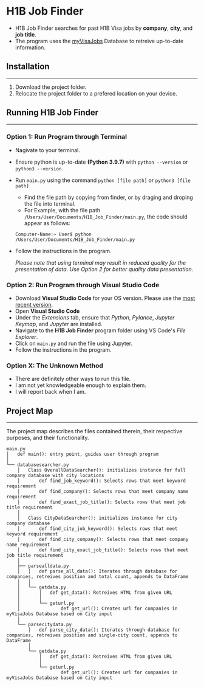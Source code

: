 # H1B Job Finder
- H1B Job Finder searches for past H1B Visa jobs by **company**, **city**, and **job title**.
- The program uses the [myVisaJobs](https://www.myvisajobs.com/Reports/) Database to retreive up-to-date information.

## Installation
---
1. Download the project folder.
2. Relocate the project folder to a prefered location on your device.

## Running H1B Job Finder
---
### Option 1: Run Program through Terminal
- Nagivate to your terminal.
- Ensure python is up-to-date **(Python 3.9.7)** with `python --version` or `python3 --version`.
- Run `main.py` using the command `python [file path]` or `python3 [file path]`
    - Find the file path by copying from finder, or by draging and droping the file into terminal.
    - For Example, with the file path `/Users/User/Documents/H1B_Job_Finder/main.py`, the code should appear as follows:
    ```
    Computer-Name:~ User$ python /Users/User/Documents/H1B_Job_Finder/main.py
    ```
- Follow the instructions in the program.

    *Please note that using terminal may result in reduced quality for the presentation of data. Use Option 2 for better quality data presentation.*

### Option 2: Run Program through Visual Studio Code
- Download **Visual Studio Code** for your OS version. Please use the [most recent version](https://code.visualstudio.com/Download).
- Open **Visual Studio Code**
- Under the *Extensions* tab, ensure that *Python*, *Pylance*, *Jupyter Keymap*, and *Jupyter* are installed.
- Navigate to the **H1B Job Finder** program folder using VS Code's *File Explorer*.
- Click on `main.py` and run the file using Jupyter.
- Follow the instructions in the program.

### Option X: The Unknown Method
- There are definitely other ways to run this file.
- I am not yet knowledgeable enough to explain them.
- I will report back when I am.

## Project Map
---
The project map describes the files contained therein, their respective purposes, and their functionality.
```
main.py
│   def main(): entry point, guides user through program
│ 
└── databasesearcher.py
    │   Class OverallDataSearcher(): initializes instance for full company database with city locations
    │       def find_job_keyword(): Selects rows that meet keyword requirement
    │       def find_company(): Selects rows that meet company name requirement
    │       def find_exact_job_title(): Selects rows that meet job title requirement
    │   
    │   Class CityDataSearcher(): initializes instance for city company database
    │       def find_city_job_keyword(): Selects rows that meet keyword requirement
    │       def find_city_company(): Selects rows that meet company name requirement
    │       def find_city_exact_job_title(): Selects rows that meet job title requirement
    │
    ├── parsealldata.py
    │   │   def parse_all_data(): Iterates through database for companies, retreives position and total count, appends to DataFrame
    │   │
    │   └── getdata.py
    │       │   def get_data(): Retreives HTML from given URL
    │       │
    │       └── geturl.py
    │               def get_url(): Creates url for companies in myVisaJobs Database based on City input
    │
    └── parsecitydata.py
        │   def parse_city_data(): Iterates through database for companies, retreives position and single-city count, appends to DataFrame
        │
        └── getdata.py
            │   def get_data(): Retreives HTML from given URL
            │
            └── geturl.py
                    def get_url(): Creates url for companies in myVisaJobs Database based on City input
```
